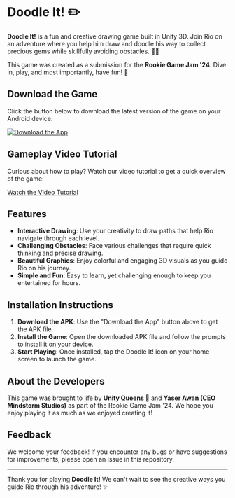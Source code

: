 # Doodle It! ✏️

**Doodle It!** is a fun and creative drawing game built in Unity 3D. Join Rio on an adventure where you help him draw and doodle his way to collect precious gems while skillfully avoiding obstacles. 💎✨

This game was created as a submission for the **Rookie Game Jam '24**. Dive in, play, and most importantly, have fun! 🚀

## Download the Game

Click the button below to download the latest version of the game on your Android device:

[![Download the App](https://img.shields.io/badge/Download%20the%20App-v1.0-brightgreen)](https://github.com/Vaneeza-7/Doodle-It-Game-in-Unity-3D/releases/download/v1.0.0/doodleit.apk)

## Gameplay Video Tutorial

Curious about how to play? Watch our video tutorial to get a quick overview of the game:

[Watch the Video Tutorial](https://youtu.be/ts7mc6o_b_M?si=DK-2_80q35jZE4WP)

## Features

- **Interactive Drawing**: Use your creativity to draw paths that help Rio navigate through each level.
- **Challenging Obstacles**: Face various challenges that require quick thinking and precise drawing.
- **Beautiful Graphics**: Enjoy colorful and engaging 3D visuals as you guide Rio on his journey.
- **Simple and Fun**: Easy to learn, yet challenging enough to keep you entertained for hours.

## Installation Instructions

1. **Download the APK**: Use the "Download the App" button above to get the APK file.
2. **Install the Game**: Open the downloaded APK file and follow the prompts to install it on your device.
3. **Start Playing**: Once installed, tap the Doodle It! icon on your home screen to launch the game.

## About the Developers

This game was brought to life by **Unity Queens 👑** and **Yaser Awan (CEO Mindstorm Studios)** as part of the Rookie Game Jam '24. We hope you enjoy playing it as much as we enjoyed creating it!

## Feedback

We welcome your feedback! If you encounter any bugs or have suggestions for improvements, please open an issue in this repository.

---

Thank you for playing **Doodle It!** We can't wait to see the creative ways you guide Rio through his adventure! ✨
